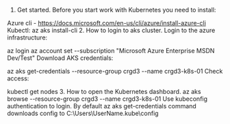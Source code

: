 1. Get started.
Before you start work with Kubernetes you need to install:

Azure cli - https://docs.microsoft.com/en-us/cli/azure/install-azure-cli 
Kubectl:
az aks install-cli
2. How to login to aks cluster.
Login to the azure infrastructure:

az login
az account set --subscription "Microsoft Azure Enterprise MSDN Dev/Test"
Download AKS credentials:

az aks get-credentials --resource-group crgd3 --name crgd3-k8s-01
Check access:

kubectl get nodes
3. How to open the Kubernetes dashboard.
az aks browse --resource-group crgd3 --name crgd3-k8s-01
Use kubeconfig authentication to login.
By default az aks get-credentials command downloads config to C:\Users\UserName\.kube\config


